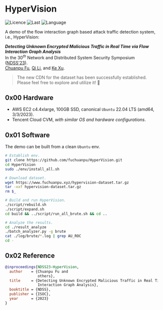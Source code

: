 # HyperVision
![Licence](https://img.shields.io/github/license/fuchuanpu/HyperVision)
![Last](https://img.shields.io/github/last-commit/fuchuanpu/HyperVision)
![Language](https://img.shields.io/github/languages/count/fuchuanpu/HyperVision)

A demo of the flow interaction graph based attack traffic detection system, i.e., HyperVision:

___Detecting Unknown Encrypted Malicious Traffic in Real Time via Flow Interaction Graph Analysis___  
In the $30^{th}$ Network and Distributed System Security Symposium ([NDSS'23](https://www.ndss-symposium.org/ndss-paper/detecting-unknown-encrypted-malicious-traffic-in-real-time-via-flow-interaction-graph-analysis/)).  
[Chuanpu Fu](https://www.fuchuanpu.cn), [Qi Li](https://sites.google.com/site/qili2012), and [Ke Xu](http://www.thucsnet.org/xuke.html).  


> The new CDN for the dataset has been successfully established. Please feel free to explore and utilize it! 🍺


## __0x00__ Hardware
- AWS EC2 c4.4xlarge, 100GB SSD, canonical `Ubuntu` 22.04 LTS (amd64, 3/3/2023).
- Tencent Cloud CVM, _with similar OS and hardware configurations_.

## __0x01__ Software
The demo can be built from a clean `Ubuntu` env.

```bash
# Establish env.
git clone https://github.com/fuchuanpu/HyperVision.git
cd HyperVision
sudo ./env/install_all.sh

# Download dataset.
wget https://www.fuchuanpu.xyz/hypervision-dataset.tar.gz
tar -xxf hypervision-dataset.tar.gz
rm $_

# Build and run HyperVision.
./script/rebuild.sh
./script/expand.sh
cd build && ../script/run_all_brute.sh && cd ..

# Analyze the results.
cd ./result_analyze
./batch_analyzer.py -g brute
cat ./log/brute/*.log | grep AU_ROC
cd -
```

## __0x02__ Reference
``` bibtex
@inproceedings{NDSS23-HyperVision,
  author    = {Chuanpu Fu and
               others},
  title     = {Detecting Unknown Encrypted Malicious Traffic in Real Time via Flow 
               Interaction Graph Analysis},
  booktitle = {NDSS},
  publisher = {ISOC},
  year      = {2023}
}
```
